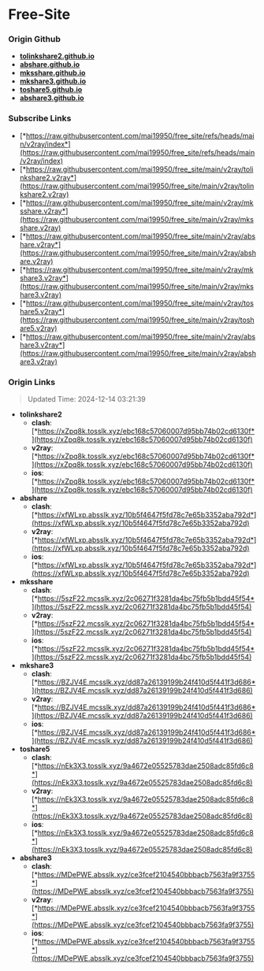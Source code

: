 # Free-Site

### Origin Github

- [**tolinkshare2.github.io**](https://github.com/tolinkshare2/tolinkshare2.github.io)
- [**abshare.github.io**](https://github.com/abshare/abshare.github.io)
- [**mksshare.github.io**](https://github.com/mksshare/mksshare.github.io)
- [**mkshare3.github.io**](https://github.com/mkshare3/mkshare3.github.io)
- [**toshare5.github.io**](https://github.com/toshare5/toshare5.github.io)
- [**abshare3.github.io**](https://github.com/abshare3/abshare3.github.io)

### Subscribe Links

- [*https://raw.githubusercontent.com/mai19950/free_site/refs/heads/main/v2ray/index*](https://raw.githubusercontent.com/mai19950/free_site/refs/heads/main/v2ray/index)
- [*https://raw.githubusercontent.com/mai19950/free_site/main/v2ray/tolinkshare2.v2ray*](https://raw.githubusercontent.com/mai19950/free_site/main/v2ray/tolinkshare2.v2ray)
- [*https://raw.githubusercontent.com/mai19950/free_site/main/v2ray/mksshare.v2ray*](https://raw.githubusercontent.com/mai19950/free_site/main/v2ray/mksshare.v2ray)
- [*https://raw.githubusercontent.com/mai19950/free_site/main/v2ray/abshare.v2ray*](https://raw.githubusercontent.com/mai19950/free_site/main/v2ray/abshare.v2ray)
- [*https://raw.githubusercontent.com/mai19950/free_site/main/v2ray/mkshare3.v2ray*](https://raw.githubusercontent.com/mai19950/free_site/main/v2ray/mkshare3.v2ray)
- [*https://raw.githubusercontent.com/mai19950/free_site/main/v2ray/toshare5.v2ray*](https://raw.githubusercontent.com/mai19950/free_site/main/v2ray/toshare5.v2ray)
- [*https://raw.githubusercontent.com/mai19950/free_site/main/v2ray/abshare3.v2ray*](https://raw.githubusercontent.com/mai19950/free_site/main/v2ray/abshare3.v2ray)

### Origin Links

> Updated Time: 2024-12-14 03:21:39

- **tolinkshare2**
  - **clash**: [*https://xZpq8k.tosslk.xyz/ebc168c57060007d95bb74b02cd6130f*](https://xZpq8k.tosslk.xyz/ebc168c57060007d95bb74b02cd6130f)
  - **v2ray**: [*https://xZpq8k.tosslk.xyz/ebc168c57060007d95bb74b02cd6130f*](https://xZpq8k.tosslk.xyz/ebc168c57060007d95bb74b02cd6130f)
  - **ios**: [*https://xZpq8k.tosslk.xyz/ebc168c57060007d95bb74b02cd6130f*](https://xZpq8k.tosslk.xyz/ebc168c57060007d95bb74b02cd6130f)
- **abshare**
  - **clash**: [*https://xfWLxp.absslk.xyz/10b5f4647f5fd78c7e65b3352aba792d*](https://xfWLxp.absslk.xyz/10b5f4647f5fd78c7e65b3352aba792d)
  - **v2ray**: [*https://xfWLxp.absslk.xyz/10b5f4647f5fd78c7e65b3352aba792d*](https://xfWLxp.absslk.xyz/10b5f4647f5fd78c7e65b3352aba792d)
  - **ios**: [*https://xfWLxp.absslk.xyz/10b5f4647f5fd78c7e65b3352aba792d*](https://xfWLxp.absslk.xyz/10b5f4647f5fd78c7e65b3352aba792d)
- **mksshare**
  - **clash**: [*https://5szF22.mcsslk.xyz/2c06271f3281da4bc75fb5b1bdd45f54*](https://5szF22.mcsslk.xyz/2c06271f3281da4bc75fb5b1bdd45f54)
  - **v2ray**: [*https://5szF22.mcsslk.xyz/2c06271f3281da4bc75fb5b1bdd45f54*](https://5szF22.mcsslk.xyz/2c06271f3281da4bc75fb5b1bdd45f54)
  - **ios**: [*https://5szF22.mcsslk.xyz/2c06271f3281da4bc75fb5b1bdd45f54*](https://5szF22.mcsslk.xyz/2c06271f3281da4bc75fb5b1bdd45f54)
- **mkshare3**
  - **clash**: [*https://BZJV4E.mcsslk.xyz/dd87a26139199b24f410d5f441f3d686*](https://BZJV4E.mcsslk.xyz/dd87a26139199b24f410d5f441f3d686)
  - **v2ray**: [*https://BZJV4E.mcsslk.xyz/dd87a26139199b24f410d5f441f3d686*](https://BZJV4E.mcsslk.xyz/dd87a26139199b24f410d5f441f3d686)
  - **ios**: [*https://BZJV4E.mcsslk.xyz/dd87a26139199b24f410d5f441f3d686*](https://BZJV4E.mcsslk.xyz/dd87a26139199b24f410d5f441f3d686)
- **toshare5**
  - **clash**: [*https://nEk3X3.tosslk.xyz/9a4672e05525783dae2508adc85fd6c8*](https://nEk3X3.tosslk.xyz/9a4672e05525783dae2508adc85fd6c8)
  - **v2ray**: [*https://nEk3X3.tosslk.xyz/9a4672e05525783dae2508adc85fd6c8*](https://nEk3X3.tosslk.xyz/9a4672e05525783dae2508adc85fd6c8)
  - **ios**: [*https://nEk3X3.tosslk.xyz/9a4672e05525783dae2508adc85fd6c8*](https://nEk3X3.tosslk.xyz/9a4672e05525783dae2508adc85fd6c8)
- **abshare3**
  - **clash**: [*https://MDePWE.absslk.xyz/ce3fcef2104540bbbacb7563fa9f3755*](https://MDePWE.absslk.xyz/ce3fcef2104540bbbacb7563fa9f3755)
  - **v2ray**: [*https://MDePWE.absslk.xyz/ce3fcef2104540bbbacb7563fa9f3755*](https://MDePWE.absslk.xyz/ce3fcef2104540bbbacb7563fa9f3755)
  - **ios**: [*https://MDePWE.absslk.xyz/ce3fcef2104540bbbacb7563fa9f3755*](https://MDePWE.absslk.xyz/ce3fcef2104540bbbacb7563fa9f3755)
